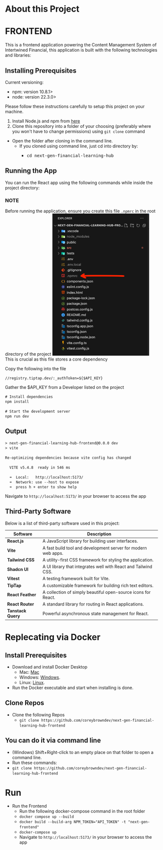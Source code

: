 # About this Project

# FRONTEND

This is a frontend application powering the Content Management System of Intertwined Financial, this application is built with the following technologies and libraries:

## Installing Prerequisites

Current versioning:

- npm: version 10.8.1>
- node: version 22.3.0>

Please follow these instructions carefully to setup this project on your machine.

1. Install Node.js and npm from [here](https://nodejs.org/en/)
2. Clone this repository into a folder of your choosing (preferably where you won't have to change permissions) using `git clone` command

*   Open the folder after cloning in the command line.
    *   If you cloned using command line, just cd into directory by:
        *   <pre>cd next-gen-financial-learning-hub </pre>
   

## Running the App

You can run the React app using the following commands while inside the project directory:

### NOTE

Before running the application, ensure you create this file  ```.npmrc``` in the root directory of the project
![alt text](https://github.com/coreybrowndev/next-gen-financial-learning-hub/blob/master/pictures/npmrc.png)  
This is crucial as this file stores a core dependency 

Copy the following into the file   
```@tiptap-pro:registry=https://registry.tiptap.dev/
//registry.tiptap.dev/:_authToken=${$API_KEY}
```  
Gather the $API_KEY from a Developer listed on the project

```
# Install dependencies
npm install

# Start the development server
npm run dev
```

## Output

```
> next-gen-financial-learning-hub-frontend@0.0.0 dev
> vite

Re-optimizing dependencies because vite config has changed

  VITE v5.4.8  ready in 546 ms

  ➜  Local:   http://localhost:5173/
  ➜  Network: use --host to expose
  ➜  press h + enter to show help
```

Navigate to `http://localhost:5173/` in your browser to access the app

## Third-Party Software

Below is a list of third-party software used in this project:

| Software           | Description                                                    |
| ------------------ | -------------------------------------------------------------- |
| **React.js**       | A JavaScript library for building user interfaces.             |
| **Vite**           | A fast build tool and development server for modern web apps.  |
| **Tailwind CSS**   | A utility-first CSS framework for styling the application.     |
| **Shadcn UI**      | A UI library that integrates well with React and Tailwind CSS. |
| **Vitest**         | A testing framework built for Vite.                            |
| **TipTap**          | A customizable framework for building rich text editors.       |
| **React Feather**  | A collection of simply beautiful open-source icons for React.  |
| **React Router**   | A standard library for routing in React applications.          |
| **Tanstack Query** | Powerful asynchronous state management for React.              |

# Replecating via Docker

## Install Prerequisites

- Download and install Docker Desktop
  - Mac:  [Mac](https://docs.docker.com/desktop/setup/install/mac-install/) 
  - Windows: [Windows](https://docs.docker.com/desktop/setup/install/windows-install/).
  - Linux: [Linux](https://docs.docker.com/desktop/setup/install/linux/).
- Run the Docker executable and start when installing is done.

## Clone Repos 
- Clone the following Repos
  - `git clone https://github.com/coreybrowndev/next-gen-financial-learning-hub-frontend`
 

## You can do it via command line
  - (Windows) Shift+Right-click to an empty place on that folder to open a command line.
  - Run these commands:
   - `git clone https://github.com/coreybrowndev/next-gen-financial-learning-hub-frontend`

# Run
- Run the Frontend
  - Run the following docker-compose command in the root folder
  - `docker compose up --build`
  - `docker build --build-arg NPM_TOKEN="API_TOKEN" -t "next-gen-frontend"`
  - `docker-compose up`
  -  Navigate to `http://localhost:5173/` in your browser to access the app




